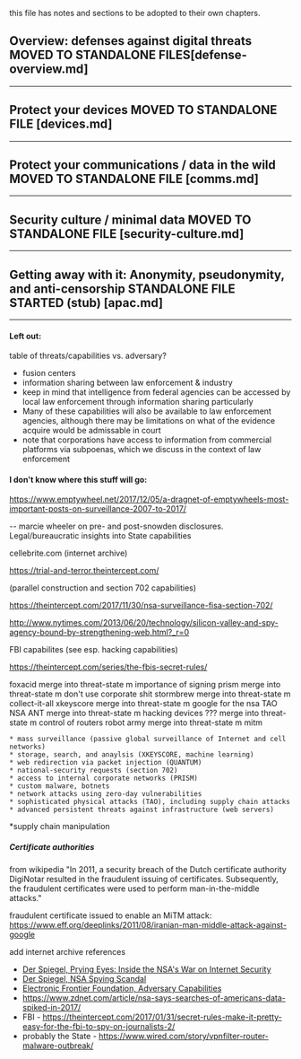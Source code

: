 this file has notes and sections to be adopted to their own chapters.

## Overview: defenses against digital threats MOVED TO STANDALONE FILES[defense-overview.md]

---

## Protect your devices MOVED TO STANDALONE FILE [devices.md]
---

## Protect your communications / data in the wild MOVED TO STANDALONE FILE [comms.md]
---

## Security culture / minimal data MOVED TO STANDALONE FILE [security-culture.md]

---

## Getting away with it: Anonymity, pseudonymity, and anti-censorship STANDALONE FILE STARTED (stub) [apac.md]

---

#### Left out:

table of threats/capabilities vs. adversary?

* fusion centers
* information sharing between law enforcement & industry
* keep in mind that intelligence from federal agencies can be accessed by local law enforcement through information sharing particularly 
* Many of these capabilities will also be available to law enforcement agencies, although there may be limitations on what of the evidence acquire would be admissable in court
* note that corporations have access to information from commercial platforms via subpoenas, which we discuss in the context of law enforcement

#### I don't know where this stuff will go:

https://www.emptywheel.net/2017/12/05/a-dragnet-of-emptywheels-most-important-posts-on-surveillance-2007-to-2017/

-- marcie wheeler on pre- and post-snowden disclosures.  Legal/bureaucratic insights into State capabilities

cellebrite.com (internet archive)

https://trial-and-terror.theintercept.com/

(parallel construction and section 702 capabilities)

https://theintercept.com/2017/11/30/nsa-surveillance-fisa-section-702/

http://www.nytimes.com/2013/06/20/technology/silicon-valley-and-spy-agency-bound-by-strengthening-web.html?_r=0

FBI capabilites (see esp. hacking capabilities)

https://theintercept.com/series/the-fbis-secret-rules/


foxacid	merge into threat-state	m			importance of signing
prism	merge into threat-state	m			don't use corporate shit
stormbrew	merge into threat-state	m			collect-it-all
xkeyscore	merge into threat-state	m			google for the nsa
TAO NSA ANT	merge into threat-state	m			hacking devices
???	merge into threat-state	m			control of routers
robot army	merge into threat-state	m			mitm

    * mass surveillance (passive global surveillance of Internet and cell networks)
    * storage, search, and anaylsis (XKEYSCORE, machine learning)
    * web redirection via packet injection (QUANTUM)
    * national-security requests (section 702)
    * access to internal corporate networks (PRISM)
    * custom malware, botnets
    * network attacks using zero-day vulnerabilities
    * sophisticated physical attacks (TAO), including supply chain attacks
    * advanced persistent threats against infrastructure (web servers)

*supply chain manipulation


##### Certificate authorities

from wikipedia "In 2011, a security breach of the Dutch certificate authority DigiNotar resulted in the fraudulent issuing of certificates. Subsequently, the fraudulent certificates were used to perform man-in-the-middle attacks."

fraudulent certificate issued to enable an MiTM attack:
https://www.eff.org/deeplinks/2011/08/iranian-man-middle-attack-against-google

add internet archive references

* [Der Spiegel, Prying Eyes: Inside the NSA's War on Internet Security](http://www.spiegel.de/international/germany/inside-the-nsa-s-war-on-internet-security-a-1010361.html)
* [Der Spiegel, NSA Spying Scandal](http://www.spiegel.de/international/topic/nsa_spying_scandal/)
* [Electronic Frontier Foundation, Adversary Capabilities](https://sec.eff.org/blog?tag=adversary+capabilities)
* https://www.zdnet.com/article/nsa-says-searches-of-americans-data-spiked-in-2017/
* FBI - https://theintercept.com/2017/01/31/secret-rules-make-it-pretty-easy-for-the-fbi-to-spy-on-journalists-2/
* probably the State - https://www.wired.com/story/vpnfilter-router-malware-outbreak/

